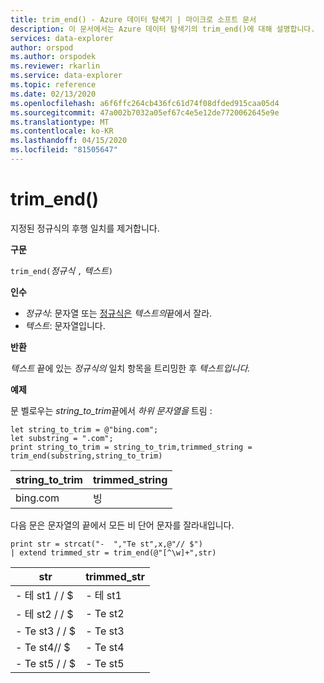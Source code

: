 ```yaml
---
title: trim_end() - Azure 데이터 탐색기 | 마이크로 소프트 문서
description: 이 문서에서는 Azure 데이터 탐색기의 trim_end()에 대해 설명합니다.
services: data-explorer
author: orspod
ms.author: orspodek
ms.reviewer: rkarlin
ms.service: data-explorer
ms.topic: reference
ms.date: 02/13/2020
ms.openlocfilehash: a6f6ffc264cb436fc61d74f08dfded915caa05d4
ms.sourcegitcommit: 47a002b7032a05ef67c4e5e12de7720062645e9e
ms.translationtype: MT
ms.contentlocale: ko-KR
ms.lasthandoff: 04/15/2020
ms.locfileid: "81505647"
---
```

# <a name="trim_end"></a>trim_end()

지정된 정규식의 후행 일치를 제거합니다.

**구문**

`trim_end(`*정규식* `,` *텍스트*`)`

**인수**

* *정규식*: 문자열 또는 [정규식은](re2.md) *텍스트의*끝에서 잘라.  
* *텍스트*: 문자열입니다.

**반환**

*텍스트* 끝에 있는 *정규식의* 일치 항목을 트리밍한 후 *텍스트입니다.*

**예제**

문 벨로우는 *string_to_trim*끝에서 *하위 문자열을* 트림 :

```kusto
let string_to_trim = @"bing.com";
let substring = ".com";
print string_to_trim = string_to_trim,trimmed_string = trim_end(substring,string_to_trim)
```

|string_to_trim|trimmed_string|
|--------------|--------------|
|bing.com      |빙          |

다음 문은 문자열의 끝에서 모든 비 단어 문자를 잘라내입니다.

```kusto
print str = strcat("-  ","Te st",x,@"// $")
| extend trimmed_str = trim_end(@"[^\w]+",str)
```

|str          |trimmed_str|
|-------------|-----------|
|- 테 st1 / / $|- 테 st1  |
|- 테 st2 / / $|- Te st2  |
|- Te st3 / / $|- Te st3  |
|- Te st4// $|- Te st4  |
|- Te st5 / / $|- Te st5  |